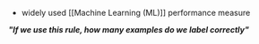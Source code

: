 - widely used [[Machine Learning (ML)]] performance measure

***"If we use this rule, how many examples do we label correctly"***